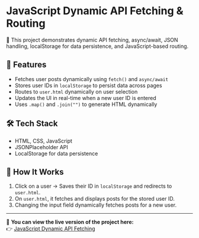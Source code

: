 # JavaScript Dynamic API Fetching & Routing

🚀 This project demonstrates dynamic API fetching, async/await, JSON 
handling, localStorage for data persistence, and JavaScript-based routing.

## 🔹 Features
- Fetches user posts dynamically using `fetch()` and `async/await`
- Stores user IDs in `localStorage` to persist data across pages
- Routes to `user.html` dynamically on user selection
- Updates the UI in real-time when a new user ID is entered
- Uses `.map()` and `.join("")` to generate HTML dynamically

## 🛠 Tech Stack
- HTML, CSS, JavaScript
- JSONPlaceholder API
- LocalStorage for data persistence

## 📂 How It Works
1. Click on a user → Saves their ID in `localStorage` and redirects to 
`user.html`.
2. On `user.html`, it fetches and displays posts for the stored user ID.
3. Changing the input field dynamically fetches posts for a new user.
---

🔗 **You can view the live version of the project here:**  
👉 [JavaScript Dynamic API 
Fetching](https://hcheem4.github.io/js-dynamic-api-fetching/)

